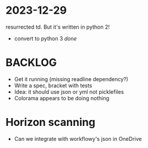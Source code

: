 # 2023-12-29

resurrected td.  But it's written in python 2!

* convert to python 3 _done_


# BACKLOG

* Get it running (missing readline dependency?)
* Write a spec, bracket with tests
* Idea: it should use json or yml not picklefiles
* Colorama appears to be doing nothing

# Horizon scanning

* Can we integrate with workflowy's json in OneDrive


